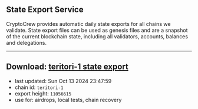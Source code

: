 ## State Export Service
CryptoCrew provides automatic daily state exports for all chains we validate. State export files can be used as genesis files and are a snapshot of the current blockchain state, including all validators, accounts, balances and delegations.

---
**Download: [teritori-1 state export](https://dl-eu2.ccvalidators.com/SERVICE/teritori/teritori-1_export_11056615.json)**
---

- last updated: Sun Oct 13 2024 23:47:59
- chain id: `teritori-1`
- export height: `11056615`
- use for: airdrops, local tests, chain recovery
